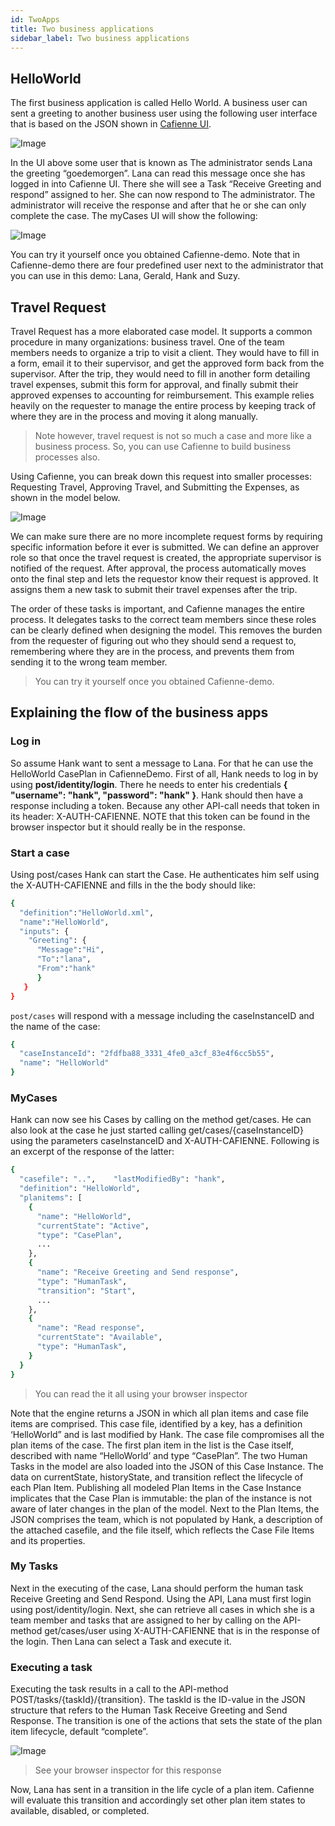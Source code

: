 ```yaml
---
id: TwoApps
title: Two business applications
sidebar_label: Two business applications
---
```


## HelloWorld
The first business application is called Hello World. A business user can sent a greeting to another business user using the following user interface that is based on the JSON shown in [Cafienne UI](http://localhost:3000/docs/CafienneUI.html).

![Image](assets/startUIHelloWorld.png)

In the UI above some user that is known as The administrator sends Lana the greeting “goedemorgen”. Lana can read this message once she has logged in into Cafienne UI. There she will see a Task “Receive Greeting and respond” assigned to her. She can now respond to The administrator. The administrator will receive the response and after that he or she can only complete the case. The myCases UI will show the following:

![Image](assets/helloWorldCompleted.png)

You can try it yourself once you obtained Cafienne-demo. Note that in Cafienne-demo there are four predefined user next to the administrator that you can use in this demo: Lana, Gerald, Hank and Suzy.

## Travel Request
Travel Request has a more elaborated case model. It supports a common procedure in many organizations: business travel. One of the team members needs to organize a trip to visit a client. They would have to fill in a form, email it to their supervisor, and get the approved form back from the supervisor. After the trip, they would need to fill in another form detailing travel expenses, submit this form for approval, and finally submit their approved expenses to accounting for reimbursement. This example relies heavily on the requester to manage the entire process by keeping track of where they are in the process and moving it along manually. 

> Note however, travel request is not so much a case and more like a business process. So, you can use Cafienne to build business processes also. 

Using Cafienne, you can break down this request into smaller processes: Requesting Travel, Approving Travel, and Submitting the Expenses, as shown in the model below.

![Image](assets/modelTravel.png)

We can make sure there are no more incomplete request forms by requiring specific information before it ever is submitted. We can define an approver role so that once the travel request is created, the appropriate supervisor is notified of the request. After approval, the process automatically moves onto the final step and lets the requestor know their request is approved. It assigns them a new task to submit their travel expenses after the trip.

The order of these tasks is important, and Cafienne manages the entire process. It delegates tasks to the correct team members since these roles can be clearly defined when designing the model. This removes the burden from the requester of figuring out who they should send a request to, remembering where they are in the process, and prevents them from sending it to the wrong team member.

> You can try it yourself once you obtained Cafienne-demo.

## Explaining the flow of the business apps

### Log in
So assume Hank want to sent a message to Lana. For that he can use the HelloWorld CasePlan in CafienneDemo. First of all, Hank needs to log in by using **post/identity/login**. There he needs to enter his credentials **{ "username": "hank", "password": "hank" }**. Hank should then have a response including a token. Because any other API-call needs that token in its header: X-AUTH-CAFIENNE. NOTE that this token can be found in the browser inspector but it should really be in the response.

### Start a case
Using post/cases Hank can start the Case. He authenticates him self using the X-AUTH-CAFIENNE and fills in the the body should like:

```sh
{  
  "definition":"HelloWorld.xml",
  "name":"HelloWorld",
  "inputs": {
    "Greeting": {
      "Message":"Hi",
      "To":"lana",       
      "From":"hank"       
      }    
   }
}
```
`post/cases` will respond with a message including the caseInstanceID and the name of the case:

```sh
{  
  "caseInstanceId": "2fdfba88_3331_4fe0_a3cf_83e4f6cc5b55",
  "name": "HelloWorld"
}
```
### MyCases
Hank can now see his Cases by calling on the method get/cases. He can also look at the case he just started calling get/cases/{caseInstanceID} using the parameters caseInstanceID and X-AUTH-CAFIENNE. Following is an excerpt of the response of the latter:

```sh
{
  "casefile": "..",    "lastModifiedBy": "hank",
  "definition": "HelloWorld",
  "planitems": [ 
    {
      "name": "HelloWorld",
      "currentState": "Active",
      "type": "CasePlan",
      ...
    },
    { 
      "name": "Receive Greeting and Send response",
      "type": "HumanTask",
      "transition": "Start",
      ... 
    },     
    {
      "name": "Read response",
      "currentState": "Available",
      "type": "HumanTask",
    } 
  }  
}
```
> You can read the it all using your browser inspector

Note that the engine returns a JSON in which all plan items and case file items are comprised. This case file, identified by a key, has a definition ‘HelloWorld” and is last modified by Hank. The case file compromises all the plan items of the case. The first plan item in the list is the Case itself, described with name “HelloWorld’ and type “CasePlan”. The two Human Tasks in the model are also loaded into the JSON of this Case Instance. The data on currentState, historyState, and transition reflect the lifecycle of each Plan Item. Publishing all modeled Plan Items in the Case Instance implicates that the Case Plan is immutable: the plan of the instance is not aware of later changes in the plan of the model.
Next to the Plan Items, the JSON comprises the team, which is not populated by Hank, a description of the attached casefile, and the file itself, which reflects the Case File Items and its properties.

### My Tasks
Next in the executing of the case, Lana should perform the human task Receive Greeting and Send Respond. Using the API, Lana must first login using post/identity/login. Next, she can retrieve all cases in which she is a team member and tasks that are assigned to her by calling on the API-method get/cases/user using X-AUTH-CAFIENNE that is in the response of the login. Then Lana can select a Task and execute it.

### Executing a task
Executing the task results in a call to the API-method POST/tasks/{taskId}/{transition}. The taskId is the ID-value in the JSON structure that refers to the Human Task Receive Greeting and Send Response. The transition is one of the actions that sets the state of the plan item lifecycle, default “complete”.

![Image](assets/postTask.png)

> See your browser inspector for this response

Now, Lana has sent in a transition in the life cycle of a plan item. Cafienne will evaluate this transition and accordingly set other plan item states to available, disabled, or completed.
